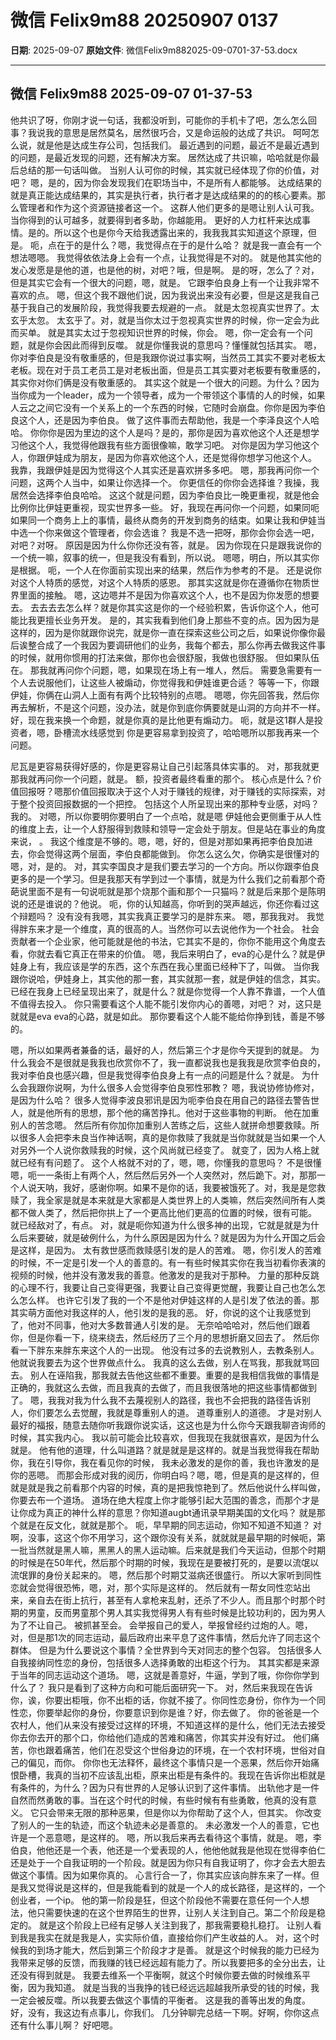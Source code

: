 # 微信 Felix9m88 20250907 0137

**日期**: 2025-09-07
**原始文件**: 微信Felix9m882025-09-0701-37-53.docx

---

## 微信 Felix9m88 2025-09-07 01-37-53

他共识了呀，你刚才说一句话，我都没听到，可能你的手机卡了吧，怎么怎么回事？我说我的意思是居然莫名，居然很巧合，又是命运般的达成了共识。
呵呵怎么说，就是他是达成生存公司，包括我们。
最近遇到的问题，最近不是最近遇到的问题，是最近发现的问题，还有解决方案。
居然达成了共识嘛，哈哈就是你最后总结的那一句话叫做。
当别人认可你的时候，其实就已经体现了你的价值，对吧？
嗯，是的，因为你会发现我们在职场当中，不是所有人都能够。
达成结果的就是真正能达成结果的，其实是执行者，执行者才是达成结果的的的核心要素。那么管理者和作为这个资源链接者这一个。
这群人他们更多的是嗯让别人认可我。
当你得到的认可越多，就要得到者多助，你越能用。
更好的人力杠杆来达成事情。是的。所以这个也是你今天给我透露出来的，我我我其实知道这个原理，但是。
呃，点在于的是什么？嗯，我觉得点在于的是什么哈？
就是我一直会有一个想法嗯嗯。
我觉得依依法身上会有一个点，让我觉得是不对的。
就是他其实他的发心发愿是是他的道，也是他的树，对吧？哦，但是啊。
是的呀，怎么了？对，但是其实它会有一个很大的问题，嗯，就是。
它跟李伯良身上有一个让我非常不喜欢的点。
嗯，但这个我不跟他们说，因为我说出来没有必要，但是这是我自己基于我自己的发展阶段，我觉得我要去规避的一点。
就是太忽视真实世界了。太玄乎太忽。
太玄乎了。对，就是当你太过于忽视真实世界的时候，你一定会为此而买单。
就是其实太过于忽视知识世界的时候，你会。
嗯，你一定会有一个问题，就是你会因此而得到反噬。
就是你懂我说的意思吗？懂懂就包括其实。
嗯，你对李伯良是没有敬重感的，但是我跟你说过事实啊，当然员工其实不要对老板太老板。现在对于员工老员工是对老板出面，但是员工其实要对老板要有敬重感的，其实你对你们俩是没有敬重感的。
其实这个就是一个很大的问题。为什么？因为当你成为一个leader，成为一个领导者，成为一个带领这个事情的人的时候，如果人云之之间它没有一个关系上的一个东西的时候，它随时会崩盘。你你是因为李伯良这个人，还是因为李伯良。
做了这件事而去帮助他，我是一个李泽良这个人哈哈。
你你你是因为里边的这个人是吗？是的，那你是因为喜欢他这个人还是想学习他这个人，我觉得他跟我有些方面很像嘛，敢学习吧。
对你是因为学习他这个人，你跟伊娃成为朋友，是因为你喜欢他这个人，还是觉得你想学习他这个人。
我靠，我跟伊娃是因为觉得这个人其实还是喜欢拼多多吧。
嗯，那我再问你一个问题，这两个人当中，如果让你选择一个。
你更信任的你你会选择谁？我操，我居然会选择李伯良哈哈。
这这个就是问题，因为李伯良比一晚更重视，就是他会比例你比伊娃更重视，现实世界多一些。
好，我现在再问你一个问题，如果同呃如果同一个商务上上的事情，最终从商务的开发到商务的结束。如果让我和伊娃当中选一个你来做这个管理者，你会选谁？
我是不选一把呀，那你会你会选一吧，对吧？对呀。
原因是因为什么你你还没有答，就是。
因为你现在只是跟我说你的一个统一嘛，叙事的统一，但是我没有看到，所以说。
嗯嗯，明白，所以其实你是根据。
呃，一个人在你面前实现出来的结果，然后作为参考的不是。
还是说你对这个人特质的感觉，对这个人特质的感恩。
那其实这就是你在遵循你在物质世界里面的接触。
嗯，这边嗯并不是因为你喜欢这个人，也不是因为你发愿的想要去。
去去去去怎么样？就是你其实这是你的一个经验积累，告诉你这个人，他可能比我更擅长业务开发。
是的，其实我看到他们身上那些不变的点。因为因为是这样的，因为是你就跟你说完，就是你一直在探索这些公司之后，如果说你像你最后诶整合成了一个我因为要调研他们的业务，我每个都去，那么你再去做我这件事的时候，就用你惯用的打法来做，那你也会很舒服，我做也很舒服。
但如果队伍在。
那我就再问你个问题，嗯，如果现在场上有一堆人，然后。
需要急需要有一个人去说服他们，让这些人被煽动，你觉得我和伊娃谁更合适？
等等一下，你跟伊娃，你俩在山洞人上面有有两个比较特别的点嗯。
嗯嗯，你先回答我，然后你再去解析，不是这个问题，没办法，就是你到底你俩要就是山洞的方向并不一样。
好，现在我来换一个命题，就是你真的是比他更有煽动力。
呃，就是这1群人是投资者，嗯，卧槽流水线感觉到
你是更容易拿到投资了，哈哈嗯所以那我再来一个问题。

尼瓦是更容易获得好感的，你是更容易让自己引起落具体实事的。
对，那我就更那我就再问你一个问题，就是。
额，投资者最终看重的那个。
核心点是什么？价值回报呀？嗯那价值回报取决于这个人对于赚钱的规律，对于赚钱的实际探索，对于整个投资回报数据的一个把控。
包括这个人所呈现出来的那种专业感，对吗？我的。
对嗯，所以你要明你要明白了一个点哈，就是嗯
伊娃他会更侧重于从人性的维度上去，让一个人舒服得到救赎和领导一定会处于朋友。但是站在事业的角度来说，
。
我这个维度是不够的。嗯，嗯，好的，但是对那如果再把李伯良加进去，你会觉得这两个层面，李伯良都能做到。
你怎么这么欠，你确实是很懂对的嗯，对，是的。
对，其实李国良才是我们要去学习的一个方向。所以你跟李伯良更多的是一个学习。但是我那天有学到过一个事情，就是为什么我们之前看那个奇葩说里面不是有一句说呃就是那个烧那个画和那个一只猫吗？就是后来那个是陈明说的还是谁说的？他说。
呃，你的认知越高，你听到的哭声越远，你还你看过这个辩题吗？
没有没有我嗯，其实我真正要学习的是胖东来。
嗯，那我我对。
我觉得胖东来才是一个维度，真的很高的人。当然你可以去说他作为一个社会。
社会贡献者一个企业家，他可能就是他的书法，它其实不是的，你你不能用这个角度去看，你就去看它真正在带来的价值。
嗯，我后来明白了，eva的心是什么？就是伊娃身上有，我应该是学的东西，这个东西在我心里面已经种下了，叫做。
当你我跟你说哈，伊娃身上，其实他的那一套，其实就那一套，就是伊娃的信念，其实。
已经在我身上已经呈现出来了，就是什么？就是你觉得一个人靠不靠谱，一个人值不值得去投入。
你只需要看这个人能不能引发你内心的善嗯，对吧？
对，这只是就就是eva eva的心路，就是如此。
那你要看这个人能不能给你挣到钱，善是不够的。

嗯，所以如果两者兼备的话，最好的人，然后第三个才是你今天提到的就是。
为什么我会不是很就是我我也欣赏你不了，我一直都说我也是我我是欣赏李伯良的，我对李伯良也感兴趣，但是我觉得李伯良身上有一点的问题是什么？就是。
为什么会我跟你说啊，为什么很多人会觉得李伯良邪性邪教？
嗯，我说协修协修对，是因为什么哈？
很多人觉得李波良邪讯是因为呃李伯良在用自己的路径去警告世人，就是他所有的思想，那个他的痛苦挣扎。他对于这些事物的判断。
他在加重别人的苦念嗯。
然后所有你加你加重别人苦练之后，这些人就拼命想要救赎。所以很多人会把李未良当作神话啊，真的是你救赎了我就是当你就就是当如果一个人对另外一个人说你救赎我的时候，这个风尚就已经变了。
就变了，因为人格上就就已经有有问题了。
这个人格就不对的了，嗯，嗯，你懂我的意思吗？
不是很懂嗯，呃一一条街上有两个人，然后然后另外一个人突然对，然后跪下。对，那那一个人说天呐，我好，感谢你啊。如果不是你的话，我要被饿死了。对，我是是您救赎了，我全家是就是本来就是大家都是人类世界上的人类嘛，然后突然间所有人类都不做人类了，然后把你拱上了一个更高比他们更高的位置的时候，很有可能。
就已经敌对了，有点。
对，就是呃你知道为什么很多神的出现，它就是就是为什么后来要破，就是破例什么，为什么原因是因为什么？就是因为为什么开国之后会是这样，是因为。
太有救世感而救赎感引发的是人的苦难。
嗯，你引发人的苦难的时候，不一定是引发一个人的善意的。有一有些时候其实你在我当初看你表演的视频的时候，他并没有激发我的善意。他激发的是我对于那种。
力量的那种反跳的心理不行，我要让自己变得更强，我要让自己变得更觉醒，我要让自己也怎么怎么怎么样。
也许它引发了我的一个不是他对伊娃这样的人是引发了依法的善。那其实萌方面他对我这样的人，他引发的是我的恶。
好，你说的这个让我感觉到了，他对不同事，他对大多数普通人引发的是。
无奈哈哈哈对，然后他们跟着你，但是你看一下，绕来绕去，然后经历了三个月的思想折磨又回去了。
然后你看一下胖东来胖东来这个人的一出现。
他没有过多的去说教别人，去教条别人。
他就说我要去为这个世界做点什么。
我真的这么去做，别人在骂我，那我就骂回去。
别人在诬陷我，那我就去告他这些都不重要。重要的是我相信我做的事情是正确的，我就这么去做，而且我真的去做了，而且我很落地的把这些事情都做到了。
嗯，我我对我为什么我不去蔑视别人的路径，我也不会把我的路径告诉别人，你们要怎么去觉醒，我就是尊重别人的道。
道尊重别人的道德。
才是对别人最好的福报，随意去随你听我跟你说实话，这这也是为什么你今天跟我聊咨询师的时候，其实我内心。
我以前可能会比较喜欢，但我现在我就很喜欢，是因为什么就是。
他有他的道理，什么叫道路？就是就是是这样的。就是当我觉得我在帮助你，我在引导你，我在看见你的时候，
我未必激发的是你的善，我也许激发的是你的恶嗯。
而那会形成对我的阅历，你明白吗？嗯，嗯，但是真的是这样的，但就是就是我之前看那个内容的时候，真的是把我惊艳到了。然后他说什么样叫做，你要去布一个道场。
道场在绝大程度上你才能够引起大范围的善念，而那个才是让你成为真正的神什么样的意思？你知道augbt通讯录早期美国的文化吗？
就是那个就是在反文化，就就是那个。
呃，早早期的同志运动，你知不知道不知道？
对啊，没事，这这个你不用学习，这个跟你没有关系，就就就是最早期的时候呃，第一批当然就是黑人嘛，黑黑人的黑人运动嘛。后来就是我们今天运动，但那个时期的时候是在50年代，然后那个时期的时候，我现在是要被打死的，是要以流氓以流氓罪的身份关起来的。
嗯，然后那个时期艾滋病还很盛行。
所以大家听到同性恋就会觉得很恐怖，嗯，对，那个实际是这样的。
然后就有一帮女同性恋站出来，亲自去在街上抗行，甚至有人拿枪来乱射，还杀了不少人。而且那个时那个时期的男童，反而男童那个男人其实我觉得男人有有些时候是比较功利的，因为男人为了不让自己。
被抓甚至会。
会举报自己的爱人，举报曾经约过炮的人。嗯，对，但是那1次的同志运动，最后政府出来平息了这件事情，然后允许了同志这个群体。
但是为什么要说这个事情？全世界到今天对同志的整个包容。
包括很多人自我接纳同性恋的身份，包括很多人选择勇敢的出柜这个行为。
其其实都是来源于当年的同志运动这个道场。
嗯，这就是善意好，牛逼，学到了哦，你你你学到什么了？
我只是看到了这种方向和可能后面研究一下。
对，然后来我现在告诉你，诶，你要出柜哦，你不出柜的话，你就不接了。你同性恋身份，你作为一个同性恋，你要举起你的身份，你要意识到你是谁？好，你去做了。
你的爸爸是一个农村人，他们从来没有接受过这样的环境，不知道这样的是什么，他们无法去接受你去你去开的那个口，你给他们造成的苦难和痛苦，你其实并没有好过。
他们痛苦，你也跟着痛苦，他们在忍受这个世俗身边的环境，在一个农村环境，世俗对自己的偏见，而你。
你你也无法释怀，最终这个事情只是一个恶果，然后你开始痛恨卧槽，我真的当初不应该乱出柜，原来出柜是有条件的。我现在告诉你出柜就是有条件的，为什么？因为只有世界的人足够认识到了这件事情。
出轨他才是一件自然而然勇敢的事。当在这个时代的时候，有些时候有有些勇敢，他真的没有意义。
它只会带来无限的那种恶果，但是你以为你帮助了这个人，但其实。
你改变了别人的一生的轨迹，而这个轨迹未必是善意的。
未必激发一个人的善意，它也许是一个恶意嗯，是这样的。
嗯，所以我后来再去看待这个事情，就是。
嗯，李伯良，他他还是一个表，他还是一个爱表现的人，他他他就我是他现在觉得李伯仁还是处于一个自我证明的一个阶段。就是因为你只有自我证明了，你才会去大胆去做这个事情。因为如果你真的。
心言行合一了，你其实应该向胖东来了一样。但是我又觉得说是这样的，但是我能看到的就是一个人的成长路径，是这样的，一个创业者，一个ip。
他的第一阶段是狂，但这个阶段他不需要在意任何一个人想法，他只需要快速的在这个世界陌生的世界，让别人关注到自己。第二个阶段是稳定的。
就是这个阶段上已经有足够人关注到我了，那我需要稳扎稳打。
让别人看到我是我实在就是我是人，实实际价值，直接给你们产生收益的人。
对，这个时候我的到场才能大，然后到第三个阶段才才是善。
就是这个时候我的能力已经为我带来足够的反馈，而我赚的钱已经远超有能力了。所以我要把多的全分出去，让还没有得到就是。
我要去维系一个平衡啊，就这个时候你要去做的时候维系平衡，因为我知道。
就是当我的当我挣的钱已经远远超越我所承受的钱的时候，我一定会被反噬。所以我要去做这个事情的平衡者。
这是我的善等出发的角度。好，没有，我这边有点事儿，你我们。
几分钟聊完总结一下啊。好啊，你你这点还有什么事儿啊？
好吧嗯。

